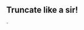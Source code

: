 ## Truncate like a sir!

>
`
<script>
$(function(){
	$('p').truncate({
		length: 50,
		numDots: 10,
		rtl: true
	});
});
<script>
`
>